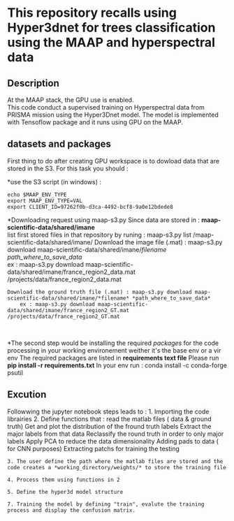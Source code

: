 
# This repository recalls using Hyper3dnet for trees classification using the MAAP  and hyperspectral data

## Description 

At the MAAP stack, the GPU use is enabled.    
This code conduct a supervised training on Hyperspectral data from PRISMA mission using the Hyper3Dnet model. 
The model is implemented with Tensoflow package and it runs using GPU on the MAAP. 


## datasets and packages 

First thing to do after creating GPU workspace is to dowload data that are stored in the S3. For this task you should : 

*use the S3 script (in windows) : 

    echo $MAAP_ENV_TYPE
	export MAAP_ENV_TYPE=VAL
	export CLIENT_ID=97262f0b-d3ca-4492-bcf8-9a0e12bdede8

*Downloading request using maap-s3.py
	Since data are stored in :  **maap-scientific-data/shared/imane**   
	list first stored files in that repository by runing : maap-s3.py list /maap-scientific-data/shared/imane/
	Download the image file (.mat) : maap-s3.py download maap-scientific-data/shared/imane/*filename* *path_where_to_save_data*    
		ex : maap-s3.py download maap-scientific-data/shared/imane/france_region2_data.mat /projects/data/france_region2_data.mat

	Download the ground truth file (.mat) : maap-s3.py download maap-scientific-data/shared/imane/*filename* *path_where_to_save_data*   
		ex : maap-s3.py download maap-scientific-data/shared/imane/france_region2_GT.mat /projects/data/france_region2_GT.mat

&nbsp;

*The second step would be installing the required *packages* for the code processing in your working environement weither it's the base env or a vir env
	The required packages are listed in **requirements text file** 
	Please run **pip install -r requirements.txt**
	In your env run : conda install -c conda-forge psutil 

## Excution 

Followwing the jupyter notebook steps leads to : 
	1. Importing the code librairies 
	2. Define functions that :
		read the matlab files ( data & ground truth)
		Get and plot the distribution of the fround truth labels
		Extract the major labels from that data
		Reclassify the round truth in order to only major labels
		Apply PCA to reduce the data dimensionality
		Adding pads to data ( for CNN purposes)
		Extracting patchs for training the testing

	3. The user define the path where the matlab files are stored and the code creates a *working_directory/weights/* to store the training file

	4. Process them using functions in 2

	5. Define the hyper3d model structure 

	7. Training the model by defining "train", evalute the training process and display the confusion matrix. 
